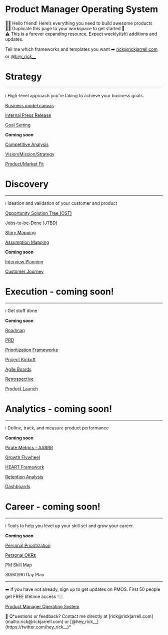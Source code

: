# Product Manager Operating System

<aside>
👋🏼 Hello friend! Here’s everything you need to build awesome products 💪🏼 Duplicate this page to your workspace to get started 🚀

</aside>

<aside>
⚠️ This is a forever expanding resource. Expect weekly(ish) additions and updates.

Tell me which frameworks and templates you want ➡️ [rick@rickjarrell.com](mailto:rick@rickjarrell.com) or *[@hey_rick__](https://twitter.com/hey_rick__)*

</aside>

# Strategy

---

<aside>
ℹ️ High-level approach you're taking to achieve your business goals.

</aside>

[Business model canvas](Business%20model%20canvas%2050c222e9c61448beba504c6e35aca763.csv)

[Internal Press Release](Internal%20Press%20Release%2026aeb9fef4e64125a5fe23e405ef276f.md)

[Goal Setting](Goal%20Setting%2051cc243f9dce4951b3efcf211ef60dbc.md)

**Coming soon**

[Competitive Analysis](Competitive%20Analysis%208b509590063a40efa82897a256c307f8.md)

[Vision/Mission/Strategy](Vision%20Mission%20Strategy%20989f1ea98c224a4eace512d18792dd16.md)

[Product/Market Fit](Product%20Market%20Fit%201a9a492c724a47d3b6cd945dcd693076.md)

# Discovery

---

<aside>
ℹ️ Ideation and validation of your customer and product

</aside>

[Opportunity Solution Tree (OST)](Opportunity%20Solution%20Tree%20(OST)%20ab26a5c966f741fca0b2d18147604dbd.md)

[Jobs-to-be-Done (JTBD)](Jobs-to-be-Done%20(JTBD)%2060ae388ba91f4d01a41f7ba762e512ab.md)

[Story Mapping](Story%20Mapping%20bf1662e76bda433eb30b8e9ca6bed4e0.md)

[Assumption Mapping](Assumption%20Mapping%2018a818790e9948d69f8db79607cec364.md)

**Coming soon**

[Interview Planning](Interview%20Planning%2044ec7e5b8b84426094c615024f23bde6.md)

[Customer Journey](Customer%20Journey%2076685ba8f14a48218541db65e1f01013.md)

# Execution - coming soon!

---

<aside>
ℹ️ Get stuff done

</aside>

**Coming soon**

[Roadmap](Roadmap%204a7517c87fdc4a2882a343f1fe199b34.md)

[PRD](PRD%207b7fa4c107e94e27a13fccb58e164292.md)

[Prioritization Frameworks](Prioritization%20Frameworks%20203ad7c24abb477f97b311516ac79742.md)

[Project Kickoff](Project%20Kickoff%206a2be7acdcbc49cb9374878bedc62ec9.md)

[Agile Boards](Agile%20Boards%20564dfe7ce83141f1a1a23874ce420cb1.csv)

[Retrospective](Retrospective%20d3389d80045f42e9b25336fa625f8bf3.md)

[Product Launch](Product%20Launch%2044a0ad17077246f1a1a444e310598135.md)

# Analytics - coming soon!

---

<aside>
ℹ️ Define, track, and measure product performance

</aside>

**Coming soon**

[Pirate Metrics - AARRR](Pirate%20Metrics%20-%20AARRR%204b49e297220b407ab3cfad44202fe741.md)

[Growth Flywheel](Growth%20Flywheel%20690feee345ef4d7abc724bee1685f152.md)

[HEART Framework](HEART%20Framework%202b747907db8245c4904f2d83aae7e52f.md)

[Retention Analysis](Retention%20Analysis%2042d7a163e82f4ea1a58609d7703d2d86.md)

[Dashboards](Dashboards%2055708802225c4dcf96a304d93ca07516.md)

# Career - coming soon!

---

<aside>
ℹ️ Tools to help you level up your skill set and grow your career.

</aside>

**Coming soon**

[Personal Prioritization](Personal%20Prioritization%2096755838ac264990b5a93376db7eb6e6.md)

[Personal OKRs](Personal%20OKRs%20459dedb949cb466a86a65bb4a7663bc0.md)

[PM Skill Map](PM%20Skill%20Map%20701aab17d8d241daa39188f35bf70ba9.md)

30/60/90 Day Plan

---

<aside>
➡️ If you have not already, sign up to get updates on PMOS. First 50 people get FREE lifetime access 👇🏼

[Product Manager Operating System](https://heyrickj.gumroad.com/l/productsystem)

</aside>

<aside>
📍 Q*uestions or feedback? Contact me directly at [rick@rickjarrell.com](mailto:rick@rickjarrell.com) or [@hey_rick__](https://twitter.com/hey_rick__)*

</aside>